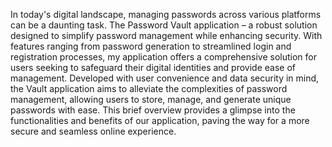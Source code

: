 In today's digital landscape, managing passwords across various platforms can be a daunting task. 
The Password Vault application – a robust solution designed to simplify password management while enhancing security. 
With features ranging from password generation to streamlined login and registration processes, my application offers a comprehensive solution for users seeking to safeguard their digital identities and provide ease of management. 
Developed with user convenience and data security in mind, the Vault application aims to alleviate the complexities of password management, allowing users to store, manage, and generate unique passwords with ease. 
This brief overview provides a glimpse into the functionalities and benefits of our application, paving the way for a more secure and seamless online experience. 
